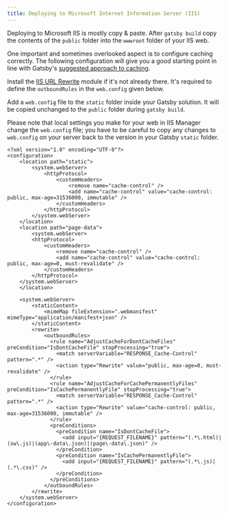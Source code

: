 ```yaml
---
title: Deploying to Microsoft Internet Information Server (IIS)
---
```


Deploying to Microsoft IIS is mostly copy &amp; paste.
After `gatsby build` copy the contents of the `public` folder into the `wwwroot` folder of your IIS web.

One important and sometimes overlooked aspect is to configure caching correctly.
The following configuration will give you a good starting point in line with Gatsby's [suggested approach to caching](/docs/caching/).

Install the [IIS URL Rewrite](https://www.iis.net/downloads/microsoft/url-rewrite) module if it's not already there.
It's required to define the `outboundRules` in the `web.config` given below.

Add a `web.config` file to the `static` folder inside your Gatsby solution. It will be copied unchanged to the `public` folder
during `gatsby build`.

Please note that local settings you make for your web in IIS Manager change the `web.config` file;
you have to be careful to copy any changes to `web.config` on your server back to the version in your Gatsby `static` folder.

```xml:file=static\web.config
<?xml version="1.0" encoding="UTF-8"?>
<configuration>
    <location path="static">
        <system.webServer>
            <httpProtocol>
                <customHeaders>
                    <remove name="cache-control" />
                    <add name="cache-control" value="cache-control: public, max-age=31536000, immutable" />
                </customHeaders>
            </httpProtocol>
        </system.webServer>
    </location>
    <location path="page-data">
        <system.webServer>
        <httpProtocol>
            <customHeaders>
                <remove name="cache-control" />
                <add name="cache-control" value="cache-control: public, max-age=0, must-revalidate" />
            </customHeaders>
        </httpProtocol>
    </system.webServer>
    </location>

    <system.webServer>
        <staticContent>
            <mimeMap fileExtension=".webmanifest" mimeType="application/manifest+json" />
        </staticContent>
        <rewrite>
            <outboundRules>
              <rule name="AdjustCacheForDontCacheFiles" preCondition="IsDontCacheFile" stopProcessing="true">
                <match serverVariable="RESPONSE_Cache-Control" pattern=".*" />
                <action type="Rewrite" value="public, max-age=0, must-revalidate" />
              </rule>
              <rule name="AdjustCacheForCachePermanentlyFiles" preCondition="IsCachePermanentlyFile" stopProcessing="true">
                <match serverVariable="RESPONSE_Cache-Control" pattern=".*" />
                <action type="Rewrite" value="cache-control: public, max-age=31536000, immutable" />
              </rule>
              <preConditions>
                <preCondition name="IsDontCacheFile">
                  <add input="{REQUEST_FILENAME}" pattern="(.*\.html)|(sw\.js)|(app\-data\.json)|(page\-data\.json)" />
                </preCondition>
                <preCondition name="IsCachePermanentlyFile">
                  <add input="{REQUEST_FILENAME}" pattern="(.*\.js)|(.*\.css)" />
                </preCondition>
              </preConditions>
            </outboundRules>
        </rewrite>
    </system.webServer>
</configuration>
```
